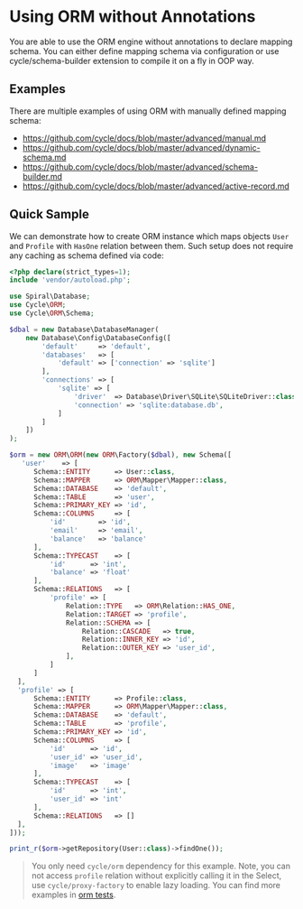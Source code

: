 # Using ORM without Annotations
You are able to use the ORM engine without annotations to declare mapping schema. You can either define mapping schema via configuration
or use cycle/schema-builder extension to compile it on a fly in OOP way.

## Examples
There are multiple examples of using ORM with manually defined mapping schema:
- https://github.com/cycle/docs/blob/master/advanced/manual.md
- https://github.com/cycle/docs/blob/master/advanced/dynamic-schema.md
- https://github.com/cycle/docs/blob/master/advanced/schema-builder.md
- https://github.com/cycle/docs/blob/master/advanced/active-record.md

## Quick Sample
We can demonstrate how to create ORM instance which maps objects `User` and `Profile` with `HasOne` relation between them.
Such setup does not require any caching as schema defined via code:

```php
<?php declare(strict_types=1);
include 'vendor/autoload.php';

use Spiral\Database;
use Cycle\ORM;
use Cycle\ORM\Schema;

$dbal = new Database\DatabaseManager(
    new Database\Config\DatabaseConfig([
        'default'     => 'default',
        'databases'   => [
            'default' => ['connection' => 'sqlite']
        ],
        'connections' => [
            'sqlite' => [
                'driver'  => Database\Driver\SQLite\SQLiteDriver::class,
                'connection' => 'sqlite:database.db',
            ]
        ]
    ])
);

$orm = new ORM\ORM(new ORM\Factory($dbal), new Schema([
   'user'    => [
      Schema::ENTITY      => User::class,
      Schema::MAPPER      => ORM\Mapper\Mapper::class,
      Schema::DATABASE    => 'default',
      Schema::TABLE       => 'user',
      Schema::PRIMARY_KEY => 'id',
      Schema::COLUMNS     => [
          'id'        => 'id', 
          'email'     => 'email', 
          'balance'   => 'balance'
      ],
      Schema::TYPECAST    => [
          'id'      => 'int',
          'balance' => 'float'
      ],
      Schema::RELATIONS   => [
          'profile' => [
              Relation::TYPE   => ORM\Relation::HAS_ONE,
              Relation::TARGET => 'profile',
              Relation::SCHEMA => [
                  Relation::CASCADE   => true,
                  Relation::INNER_KEY => 'id',      
                  Relation::OUTER_KEY => 'user_id',
              ],
          ]
      ]
  ],
  'profile' => [
      Schema::ENTITY      => Profile::class,
      Schema::MAPPER      => ORM\Mapper\Mapper::class,
      Schema::DATABASE    => 'default',
      Schema::TABLE       => 'profile',
      Schema::PRIMARY_KEY => 'id',
      Schema::COLUMNS     => [
          'id'      => 'id', 
          'user_id' => 'user_id', 
          'image'   => 'image'
      ],
      Schema::TYPECAST    => [
          'id'      => 'int',
          'user_id' => 'int'
      ],
      Schema::RELATIONS   => []
  ],
]));

print_r($orm->getRepository(User::class)->findOne());
```

> You only need `cycle/orm` dependency for this example. Note, you can not access `profile` relation without explicitly calling it in the Select, use `cycle/proxy-factory` to enable lazy loading. You can find more examples in [orm tests](https://github.com/cycle/orm/tree/master/tests/ORM).
